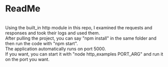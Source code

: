 # ReadMe
<br />Using the built_in http module in this repo, I examined the requests and responses and took their logs and used them. <br />
After pulling the project, you can say "npm install" in the same folder and then run the code with "npm start".<br />
The application automatically runs on port 5000.<br />
If you want, you can start it with "node http_examples PORT_ARG" and run it on the port you want.<br />

